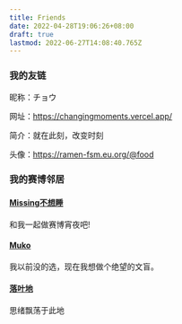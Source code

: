 ```yaml
---
title: Friends
date: 2022-04-28T19:06:26+08:00
draft: true
lastmod: 2022-06-27T14:08:40.765Z
---
```


### 我的友链

昵称：チョウ

网址：https://changingmoments.vercel.app/

简介：就在此刻，改变时刻

头像：https://ramen-fsm.eu.org/@food

### 我的赛博邻居

#### [Missing不想睡](https://hugo-missingid.vercel.app/)

和我一起做赛博宵夜吧!

#### [Muko](https://hugo-mukokka.vercel.app/)

我以前没的选，现在我想做个绝望的文盲。

#### [落叶地](https://good-luck.vercel.app/)

思绪飘荡于此地
